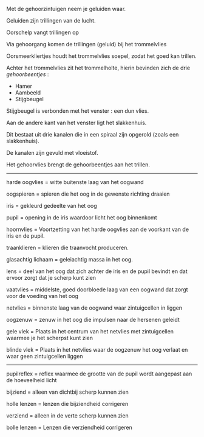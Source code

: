 Met de gehoorzintuigen neem je geluiden waar.

Geluiden zijn trillingen van de lucht.

Oorschelp vangt trillingen op

Via gehoorgang komen de trillingen (geluid) bij het trommelvlies


Oorsmeerkliertjes houdt het trommelvlies soepel, zodat het goed kan trillen.


Achter het trommelvlies zit het trommelholte, hierin bevinden zich de drie *gehoorbeentjes* :

 - Hamer
 - Aambeeld
 - Stijgbeugel

Stijgbeugel is verbonden met het venster : een dun vlies.

Aan de andere kant van het venster ligt het slakkenhuis.

Dit bestaat uit drie kanalen die in een spiraal zijn opgerold (zoals een slakkenhuis).

De kanalen zijn gevuld met vloeistof.

Het gehoorvlies brengt de gehoorbeentjes aan het trillen.


---

harde oogvlies = witte buitenste laag van het oogwand

oogspieren = spieren die het oog in de gewenste richting draaien

iris = gekleurd gedeelte van het oog

pupil = opening in de iris waardoor licht het oog binnenkomt

hoornvlies = Voortzetting van het harde oogvlies aan de voorkant van de iris en de pupil.

traanklieren = klieren die traanvocht produceren.

glasachtig lichaam = geleiachtig massa in het oog.

lens = deel van het oog dat zich achter de iris en de pupil bevindt en dat ervoor zorgt dat je scherp kunt zien

vaatvlies = middelste, goed doorbloede laag van een oogwand dat zorgt voor de voeding van het oog

netvlies = binnenste laag van de oogwand waar zintuigcellen in liggen

oogzenuw = zenuw in het oog die impulsen naar de hersenen geleidt

gele vlek = Plaats in het centrum van het netvlies met zintuigcellen waarmee je het scherpst kunt zien

blinde vlek = Plaats in het netvlies waar de oogzenuw het oog verlaat en waar geen zintuigcellen liggen

---

pupilreflex = reflex waarmee de grootte van de pupil wordt aangepast aan de hoeveelheid licht

bijziend = alleen van dichtbij scherp kunnen zien

holle lenzen = lenzen die bijziendheid corrigeren

verziend = alleen in de verte scherp kunnen zien

bolle lenzen = Lenzen die verziendheid corrigeren
